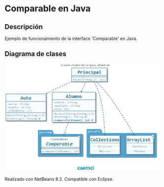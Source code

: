 # Comparable en Java

## Descripción

Ejemplo de funcionamiento de la interface 'Comparable' en Java.

## Diagrama de clases

![Diagrama de clases](src/uml/clases-comparable-java.png)

Realizado con NetBeans 8.2. Compatible con Eclipse.